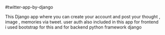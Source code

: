 #twitter-app-by-django


This Django app where you can create your account and post your thought , image , memories via tweet. user auth also included in this app for frontend i used bootstrap for this and for backend python framework django
